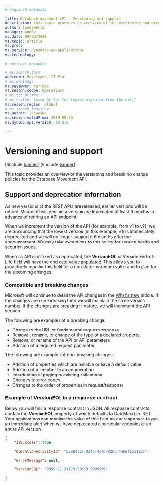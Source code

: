 ```yaml
---
# required metadata

title: Database movement API - Versioning and support
description: This topic provides an overview of the versioning and breaking change policies for Database Movement API. 
author: laneswenka
manager: AnnBe
ms.date: 09/30/2019
ms.topic: article
ms.prod: 
ms.service: dynamics-ax-applications
ms.technology: 

# optional metadata

# ms.search.form: 
audience: Developer, IT Pro
# ms.devlang: 
ms.reviewer: sericks
ms.search.scope: Operations
# ms.tgt_pltfrm: 
# ms.custom: [used by loc for topics migrated from the wiki]
ms.search.region: Global
# ms.search.industry: 
ms.author: laswenka
ms.search.validFrom: 2019-09-30
ms.dyn365.ops.version: 10.0.0

---
```


# Versioning and support

[!include [banner](../../includes/banner.md)]
[!include [banner](../../includes/preview-banner.md)]

This topic provides an overview of the versioning and breaking change policies for the Database Movement API.

## Support and deprecation information
As new versions of the REST APIs are released, earlier versions will be retired.  Microsoft will declare a version as deprecated at least 6 months in advance of retiring an API endpoint.  

When we increment the version of the API (for example, from v1 to v2), we are announcing that the lowest version (in this example, v1) is immediately deprecated and we will no longer support it 6 months after the announcement.  We may take exceptions to this policy for service health and security issues.

When an API is marked as deprecated, the **VersionEOL** or Version End-of-Life field will have the end date value populated.  This allows you to proactively monitor this field for a non-date-maximum value and to plan for the upcoming changes.  

### Compatible and breaking changes
Microsoft will continue to detail the API changes in the [What's new](something.md) article.  If the changes are non-breaking then we will maintain the same version number.  If the changes are breaking in nature, we will increment the API version.

The following are examples of a breaking change:
* Change to the URL or fundamental request/response 
* Removal, rename, or change of the type of a declared property
* Removal or rename of the API or API parameters
* Addition of a required request parameter

The following are examples of non-breaking changes:
* Addition of properties which are nullable or have a default value
* Addition of a member to an enumeration
* Introduction of paging to existing collections
* Changes to error codes
* Changes to the order of properties in request/response

### Example of VersionEOL in a response contract
Below you will find a response contract in JSON.  All response contracts contain the **VersionEOL** property of which defaults to DateMax() in .NET.  Your applications can monitor the value of this field on our responses to get an immediate alert when we have deprecated a particular endpoint or an entire API version.

```json
{
    "IsSuccess": true,

    "OperationActivityId": "55eb4327-9346-4c7b-82bd-fe8ef15112c6",

    "ErrorMessage": null,

    "VersionEOL": "9999-12-31T23:59:59.9999999"

}
```
